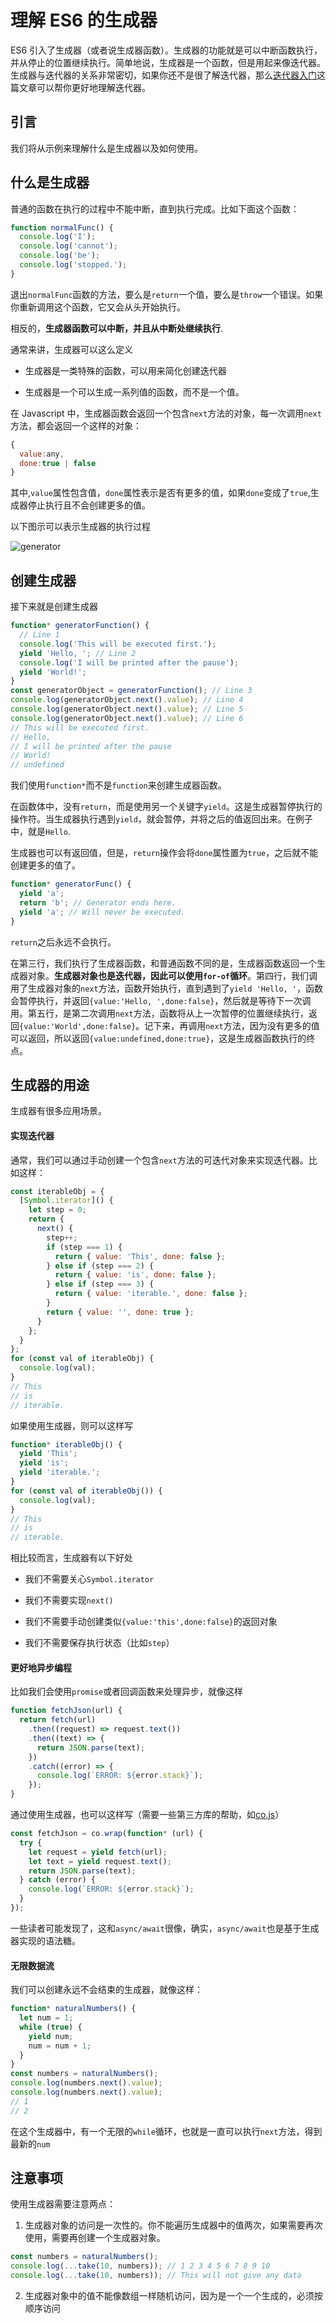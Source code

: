<!--
 * @Author: tkiddo
 * @Date: 2021-02-19 09:56:25
 * @LastEditors: tkiddo
 * @LastEditTime: 2021-02-20 17:09:51
 * @Description:
-->

# 理解 ES6 的生成器

ES6 引入了生成器（或者说生成器函数）。生成器的功能就是可以中断函数执行，并从停止的位置继续执行。简单地说，生成器是一个函数，但是用起来像迭代器。生成器与迭代器的关系非常密切，如果你还不是很了解迭代器，那么[迭代器入门](https://github.com/tkiddo/front-end-interview/blob/main/docs/iterable.md)这篇文章可以帮你更好地理解迭代器。

## 引言

我们将从示例来理解什么是生成器以及如何使用。

## 什么是生成器

普通的函数在执行的过程中不能中断，直到执行完成。比如下面这个函数：

```js
function normalFunc() {
  console.log('I');
  console.log('cannot');
  console.log('be');
  console.log('stopped.');
}
```

退出`normalFunc`函数的方法，要么是`return`一个值，要么是`throw`一个错误。如果你重新调用这个函数，它又会从头开始执行。

相反的，**生成器函数可以中断，并且从中断处继续执行**.

通常来讲，生成器可以这么定义

- 生成器是一类特殊的函数，可以用来简化创建迭代器

- 生成器是一个可以生成一系列值的函数，而不是一个值。

在 Javascript 中，生成器函数会返回一个包含`next`方法的对象，每一次调用`next`方法，都会返回一个这样的对象：

```js
{
  value:any,
  done:true | false
}
```

其中,`value`属性包含值，`done`属性表示是否有更多的值，如果`done`变成了`true`,生成器停止执行且不会创建更多的值。

以下图示可以表示生成器的执行过程

![generator](../images/generator.png)

## 创建生成器

接下来就是创建生成器

```js
function* generatorFunction() {
  // Line 1
  console.log('This will be executed first.');
  yield 'Hello, '; // Line 2
  console.log('I will be printed after the pause');
  yield 'World!';
}
const generatorObject = generatorFunction(); // Line 3
console.log(generatorObject.next().value); // Line 4
console.log(generatorObject.next().value); // Line 5
console.log(generatorObject.next().value); // Line 6
// This will be executed first.
// Hello,
// I will be printed after the pause
// World!
// undefined
```

我们使用`function*`而不是`function`来创建生成器函数。

在函数体中，没有`return`，而是使用另一个关键字`yield`。这是生成器暂停执行的操作符。当生成器执行遇到`yield`，就会暂停，并将之后的值返回出来。在例子中，就是`Hello`.

生成器也可以有返回值，但是，`return`操作会将`done`属性置为`true`，之后就不能创建更多的值了。

```js
function* generatorFunc() {
  yield 'a';
  return 'b'; // Generator ends here.
  yield 'a'; // Will never be executed.
}
```

`return`之后永远不会执行。

在第三行，我们执行了生成器函数，和普通函数不同的是，生成器函数返回一个生成器对象。**生成器对象也是迭代器，因此可以使用`for-of`循环**。第四行，我们调用了生成器对象的`next`方法，函数开始执行，直到遇到了`yield 'Hello, '`，函数会暂停执行，并返回`{value:'Hello, ',done:false}`，然后就是等待下一次调用。第五行，是第二次调用`next`方法，函数将从上一次暂停的位置继续执行，返回`{value:'World',done:false}`。记下来，再调用`next`方法，因为没有更多的值可以返回，所以返回`{value:undefined,done:true}`，这是生成器函数执行的终点。

## 生成器的用途

生成器有很多应用场景。

#### 实现迭代器

通常，我们可以通过手动创建一个包含`next`方法的可迭代对象来实现迭代器。比如这样：

```js
const iterableObj = {
  [Symbol.iterator]() {
    let step = 0;
    return {
      next() {
        step++;
        if (step === 1) {
          return { value: 'This', done: false };
        } else if (step === 2) {
          return { value: 'is', done: false };
        } else if (step === 3) {
          return { value: 'iterable.', done: false };
        }
        return { value: '', done: true };
      }
    };
  }
};
for (const val of iterableObj) {
  console.log(val);
}
// This
// is
// iterable.
```

如果使用生成器，则可以这样写

```js
function* iterableObj() {
  yield 'This';
  yield 'is';
  yield 'iterable.';
}
for (const val of iterableObj()) {
  console.log(val);
}
// This
// is
// iterable.
```

相比较而言，生成器有以下好处

- 我们不需要关心`Symbol.iterator`

- 我们不需要实现`next()`

- 我们不需要手动创建类似`{value:'this',done:false}`的返回对象

- 我们不需要保存执行状态（比如`step`）

#### 更好地异步编程

比如我们会使用`promise`或者回调函数来处理异步，就像这样

```js
function fetchJson(url) {
  return fetch(url)
    .then((request) => request.text())
    .then((text) => {
      return JSON.parse(text);
    })
    .catch((error) => {
      console.log(`ERROR: ${error.stack}`);
    });
}
```

通过使用生成器，也可以这样写（需要一些第三方库的帮助，如[co.js](https://github.com/tj/co)）

```js
const fetchJson = co.wrap(function* (url) {
  try {
    let request = yield fetch(url);
    let text = yield request.text();
    return JSON.parse(text);
  } catch (error) {
    console.log(`ERROR: ${error.stack}`);
  }
});
```

一些读者可能发现了，这和`async/await`很像，确实，`async/await`也是基于生成器实现的语法糖。

#### 无限数据流

我们可以创建永远不会结束的生成器，就像这样：

```js
function* naturalNumbers() {
  let num = 1;
  while (true) {
    yield num;
    num = num + 1;
  }
}
const numbers = naturalNumbers();
console.log(numbers.next().value);
console.log(numbers.next().value);
// 1
// 2
```

在这个生成器中，有一个无限的`while`循环，也就是一直可以执行`next`方法，得到最新的`num`

## 注意事项

使用生成器需要注意两点：

1. 生成器对象的访问是一次性的。你不能遍历生成器中的值两次，如果需要再次使用，需要再创建一个生成器对象。

```js
const numbers = naturalNumbers();
console.log(...take(10, numbers)); // 1 2 3 4 5 6 7 8 9 10
console.log(...take(10, numbers)); // This will not give any data
```

2. 生成器对象中的值不能像数组一样随机访问，因为是一个一个生成的，必须按顺序访问

